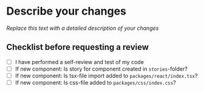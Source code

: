 # Describe your changes

_Replace this text with a detailed description of your changes_

## Checklist before requesting a review

- [ ] I have performed a self-review and test of my code
- [ ] If new component: Is story for component created in `stories`-folder?
- [ ] If new component: Is tsx-file import added to `packages/react/index.tsx`?
- [ ] If new component: Is css-file added to `packages/css/index.css`?
